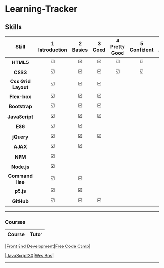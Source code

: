 # Learning-Tracker

## Skills


|Skill| 1<br>Introduction | 2<br>Basics | 3<br>Good | 4<br>Pretty Good | 5<br>Confident | 6<br>Awesome |
|:--------:|:---:|:---:|:---:|:---:|:---:|:---:|
|**HTML5**| :ballot_box_with_check: | :ballot_box_with_check: | :ballot_box_with_check: | :ballot_box_with_check: |:ballot_box_with_check: | |
|**CSS3**| :ballot_box_with_check: | :ballot_box_with_check: | :ballot_box_with_check: | :ballot_box_with_check: |:ballot_box_with_check: | |
|**Css Grid Layout**| :ballot_box_with_check: | :ballot_box_with_check: | :ballot_box_with_check: |  |  | |
|**Flex-box**| :ballot_box_with_check: | :ballot_box_with_check: | :ballot_box_with_check: |  |  | |
|**Bootstrap**| :ballot_box_with_check: | :ballot_box_with_check: | :ballot_box_with_check: |  |  | |
|**JavaScript**| :ballot_box_with_check: | :ballot_box_with_check: | :ballot_box_with_check: |  |  | |
|**ES6**| :ballot_box_with_check: | :ballot_box_with_check: |  |  |  | |
|**jQuery**| :ballot_box_with_check: | :ballot_box_with_check: | :ballot_box_with_check: |  |  | |
|**AJAX**| :ballot_box_with_check: | :ballot_box_with_check: |  |  |  |  |
|**NPM**| :ballot_box_with_check: |  |  |  |  | |
|**Node.js**| :ballot_box_with_check: | |  |  |  | |
|**Command line**| :ballot_box_with_check: | :ballot_box_with_check: |  |  |  | |
|**p5.js**| :ballot_box_with_check: | :ballot_box_with_check: |  |  |  | |
|**GitHub**| :ballot_box_with_check: | :ballot_box_with_check: | :ballot_box_with_check: |  |  | |

---


### Courses

|Course|Tutor|
|:---:|:---:|

|[Front End Development](https://www.freecodecamp.org/highflyer910)|[Free Code Camp](https://www.freecodecamp.org)|

|[JavaScript30](https://javascript30.com/)|[Wes Bos](https://twitter.com/wesbos)|




---



